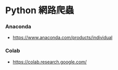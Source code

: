 # Python 網路爬蟲

### Anaconda
- https://www.anaconda.com/products/individual

### Colab
- https://colab.research.google.com/
